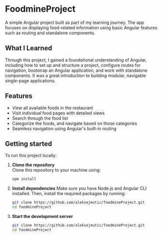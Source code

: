 # FoodmineProject

A simple Angular project built as part of my learning journey. The app focuses on displaying food-related information using basic Angular features such as routing and standalone components.

## What I Learned

Through this project, I gained a foundational understanding of Angular, including how to set up and structure a project, configure routes for navigation, bootstrap an Angular application, and work with standalone components. It was a great introduction to building modular, navigable single-page applications.

## Features

- View all available foods in the restaurant
- Visit individual food pages with detailed views
- Search through the food list
- Categorize the foods, and navigate based on those categories
- Seamless navigation using Angular's built-in routing

## Getting started

To run this project locally:

1. **Clone the repository**  
   Clone this repository to your machine using:
   ```bash
   npm install
   ```
2. **Install dependencies**
   Make sure you have Node.js and Angular CLI installed. Then, install the required packages by running:
   ```bash
   git clone https://github.com/aleksejmutic/foodmineProject.git
   cd foodmineProject
   ```
4. **Start the development server**  
   ```bash
   git clone https://github.com/aleksejmutic/foodmineProject.git
   cd foodmineProject
   ``` 
